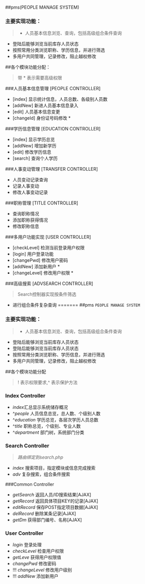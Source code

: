 ##pms(PEOPLE MANAGE SYSTEM)
### **主要实现功能**：
> - 人员基本信息浏览、查询，包括高级组合条件查询
-	登陆后能够浏览当前库存人员状态
-	按照常用分类浏览职称、学历信息，并进行筛选
-	多用户共同管理，记录修改，阻止越权修改

##各个模块功能分配：
>带 * 表示需要高级权限

###人员基本信息管理 [PEOPLE CONTROLLER]
-	[index] 显示统计信息，人员总数、各级别人员数
-	[addNew] 新进人员基本信息录入
-	[edit] 人员基本信息变更
-	[changeId] 身份证号码修改 *

###学历信息管理 [EDUCATION CONTROLLER]
-	[index] 显示学历总览
-	[addNew] 增加新学历
-	[edit] 修改学历信息
-	[search] 查询个人学历

###人事变动管理 [TRANSFER CONTROLLER]
-	人员变动记录查询
-	记录人事变动
-	修改人事变动记录

###职称管理 [TITLE CONTROLLER]
-	查询职称情况
-	添加职称获得情况
-	修改职称信息

###多用户功能实现 [USER CONTROLLER]
-	[checkLevel] 检测当前登录用户权限
-	[login] 用户登录功能
-	[changePwd] 修改用户密码
-	[addNew] 添加新用户 *
-	[changeLevel] 修改用户权限 *

###高级搜索 [ADVSEARCH CONTROLLER]
>	Search控制器实现按条件筛选

- 进行组合条件复杂查询
=======
##pms   `PEOPLE MANAGE SYSTEM`
### **主要实现功能**：
> - 人员基本信息浏览、查询，包括高级组合条件查询

-   登陆后能够浏览当前库存人员状态
-   登陆后能够浏览当前库存人员状态
-   按照常用分类浏览职称、学历信息，并进行筛选
-   多用户共同管理，记录修改，阻止越权修改

##各个模块功能分配  
> ! 表示权限要求,^ 表示保护方法

### Index Controller
- *index*汇总显示系统储存概况
- ^*people* 人员信息总览，总人数、个级别人数
- ^*education* 学历总览，各层次学历人员总数
- ^*title* 职称总览，个级别、专业人数
- ^*department* 部门树，系统部门分类

### Search Controller 
> *路由绑定到search.php*

- *index* 搜索项目，指定模块或信息完成搜索
- *adv* 复杂搜索，组合条件搜索

###Common Controller
- *getSearch* 返回人员/ID搜索结果[AJAX]
- *getRecord* 返回具体项目KEY的记录[AJAX]
- *editRecord* 保存POST指定项目数据[AJAX]
- *delRecord* 删除某条记录[AJAX]
- *getDm* 获得部门编号、名称[AJAX]


### User Controller
- *login* 登录处理
- *checkLevel* 检查用户权限
- *getLeve* 获得用户权限值
- *changePwd* 修改密码
- !!! *changeLevel* 修改用户级别
- !!! *addNew* 添加新用户